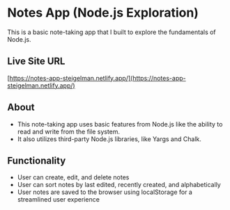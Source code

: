 # Notes App (Node.js Exploration)

This is a basic note-taking app that I built to explore the fundamentals of Node.js.

## Live Site URL
[https://notes-app-steigelman.netlify.app/](https://notes-app-steigelman.netlify.app/)

## About
* This note-taking app uses basic features from Node.js like the ability to read and write from the file system.
* It also utilizes third-party Node.js libraries, like Yargs and Chalk.

## Functionality
* User can create, edit, and delete notes
* User can sort notes by last edited, recently created, and alphabetically
* User notes are saved to the browser using localStorage for a streamlined user experience
